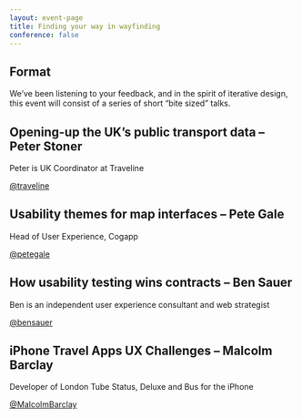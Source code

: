 ```yaml
---
layout: event-page
title: Finding your way in wayfinding
conference: false
---
```


## Format
We’ve been listening to your feedback, and in the spirit of iterative design, this event will consist of a series of short “bite sized” talks.

## Opening-up the UK’s public transport data – Peter Stoner

Peter is UK Coordinator at Traveline

[@traveline](http://twitter.com/traveline)

## Usability themes for map interfaces – Pete Gale

Head of User Experience, Cogapp

[@petegale](http://twitter.com/petegale)

## How usability testing wins contracts – Ben Sauer

Ben is an independent user experience consultant and web strategist

[@bensauer](http://twitter.com/bensauer)

## iPhone Travel Apps UX Challenges – Malcolm Barclay

Developer of London Tube Status, Deluxe and Bus for the iPhone

[@MalcolmBarclay](http://twitter.com/MalcolmBarclay)
